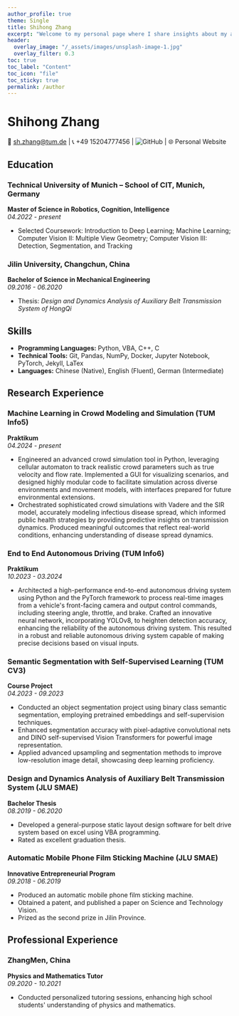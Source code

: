 ```yaml
---
author_profile: true
theme: Single
title: Shihong Zhang
excerpt: "Welcome to my personal page where I share insights about my academic and professional journey."
header:
  overlay_image: "/_assets/images/unsplash-image-1.jpg"
  overlay_filter: 0.3
toc: true
toc_label: "Content"
toc_icon: "file"
toc_sticky: true
permalink: /author
---
```

# Shihong Zhang

📧 <a href="mailto: sh.zhzang@tum.de" style="text-decoration:none;">  sh.zhang@tum.de </a> | 📞 +49 15204777456 | ![GitHub](https://img.shields.io/badge/-zhangsh1416-181717?style=social&logo=github) | 🌐 <a href="https://zhangsh1416.github.io/shihong/author" style="text-decoration:none;">Personal Website</a>

## Education

### Technical University of Munich – School of CIT, Munich, Germany
**Master of Science in Robotics, Cognition, Intelligence**  
*04.2022 - present*  
- Selected Coursework: Introduction to Deep Learning; Machine Learning; Computer Vision II: Multiple View Geometry; Computer Vision III: Detection, Segmentation, and Tracking

### Jilin University, Changchun, China
**Bachelor of Science in Mechanical Engineering**  
*09.2016 - 06.2020*  
- Thesis: *Design and Dynamics Analysis of Auxiliary Belt Transmission System of HongQi*

## Skills

- **Programming Languages:** Python, VBA, C++, C
- **Technical Tools:** Git, Pandas, NumPy, Docker, Jupyter Notebook, PyTorch, Jekyll, LaTex
- **Languages:** Chinese (Native), English (Fluent), German (Intermediate)

## Research Experience

### Machine Learning in Crowd Modeling and Simulation (TUM Info5)
**Praktikum**  
*04.2024 - present*  
- Engineered an advanced crowd simulation tool in Python, leveraging cellular automaton to track realistic crowd parameters such as true velocity and flow rate. Implemented a GUI for visualizing scenarios, and designed highly modular code to facilitate simulation across diverse environments and movement models, with interfaces prepared for future environmental extensions.
- Orchestrated sophisticated crowd simulations with Vadere and the SIR model, accurately modeling infectious disease spread, which informed public health strategies by providing predictive insights on transmission dynamics. Produced meaningful outcomes that reflect real-world conditions, enhancing understanding of disease spread dynamics.

### End to End Autonomous Driving (TUM Info6)
**Praktikum**  
*10.2023 - 03.2024*  
- Architected a high-performance end-to-end autonomous driving system using Python and the PyTorch framework to process real-time images from a vehicle's front-facing camera and output control commands, including steering angle, throttle, and brake. Crafted an innovative neural network, incorporating YOLOv8, to heighten detection accuracy, enhancing the reliability of the autonomous driving system. This resulted in a robust and reliable autonomous driving system capable of making precise decisions based on visual inputs.

### Semantic Segmentation with Self-Supervised Learning (TUM CV3)
**Course Project**  
*04.2023 - 09.2023*  
- Conducted an object segmentation project using binary class semantic segmentation, employing pretrained embeddings and self-supervision techniques.
- Enhanced segmentation accuracy with pixel-adaptive convolutional nets and DINO self-supervised Vision Transformers for powerful image representation.
- Applied advanced upsampling and segmentation methods to improve low-resolution image detail, showcasing deep learning proficiency.

### Design and Dynamics Analysis of Auxiliary Belt Transmission System (JLU SMAE)
**Bachelor Thesis**  
*08.2019 - 06.2020*  
- Developed a general-purpose static layout design software for belt drive system based on excel using VBA programming.
- Rated as excellent graduation thesis.

### Automatic Mobile Phone Film Sticking Machine (JLU SMAE)
**Innovative Entrepreneurial Program**  
*09.2018 - 06.2019*  
- Produced an automatic mobile phone film sticking machine.
- Obtained a patent, and published a paper on Science and Technology Vision.
- Prized as the second prize in Jilin Province.

## Professional Experience

### ZhangMen, China
**Physics and Mathematics Tutor**  
*09.2020 - 10.2021*  
- Conducted personalized tutoring sessions, enhancing high school students' understanding of physics and mathematics.



